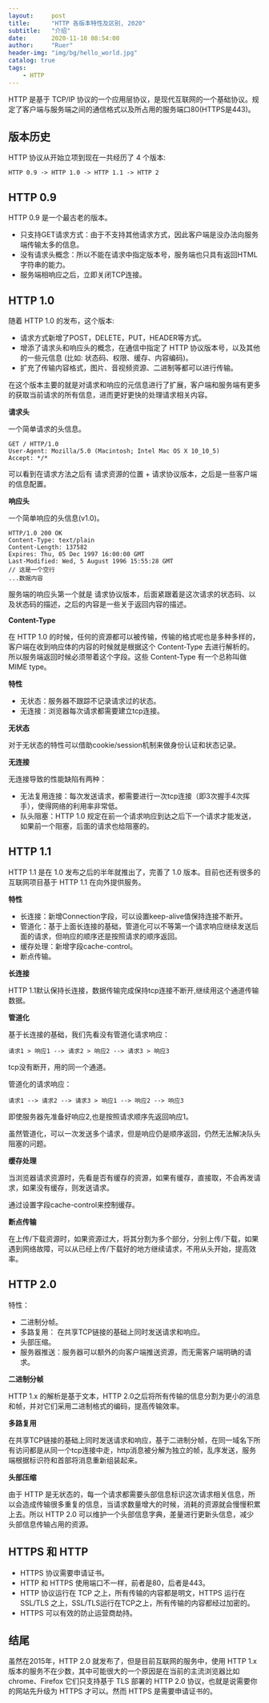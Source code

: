 ```yaml
---
layout:     post
title:      "HTTP 各版本特性及区别, 2020"
subtitle:   "介绍"
date:       2020-11-10 08:54:00
author:     "Ruer"
header-img: "img/bg/hello_world.jpg"
catalog: true
tags:
    - HTTP
---
```


HTTP 是基于 TCP/IP 协议的一个应用层协议，是现代互联网的一个基础协议。规定了客户端与服务端之间的通信格式以及所占用的服务端口80(HTTPS是443)。

## 版本历史

HTTP 协议从开始立项到现在一共经历了 4 个版本:

```
HTTP 0.9 -> HTTP 1.0 -> HTTP 1.1 -> HTTP 2
```

## HTTP 0.9

HTTP 0.9 是一个最古老的版本。

* 只支持GET请求方式：由于不支持其他请求方式，因此客户端是没办法向服务端传输太多的信息。
* 没有请求头概念：所以不能在请求中指定版本号，服务端也只具有返回HTML字符串的能力。
* 服务端相响应之后，立即关闭TCP连接。

## HTTP 1.0

随着 HTTP 1.0 的发布，这个版本:

* 请求方式新增了POST，DELETE，PUT，HEADER等方式。
* 增添了请求头和响应头的概念，在通信中指定了 HTTP 协议版本号，以及其他的一些元信息 (比如: 状态码、权限、缓存、内容编码)。
* 扩充了传输内容格式，图片、音视频资源、二进制等都可以进行传输。

在这个版本主要的就是对请求和响应的元信息进行了扩展，客户端和服务端有更多的获取当前请求的所有信息，进而更好更快的处理请求相关内容。

<b>请求头</b>

一个简单请求的头信息。

```
GET / HTTP/1.0
User-Agent: Mozilla/5.0 (Macintosh; Intel Mac OS X 10_10_5)
Accept: */*
```

可以看到在请求方法之后有 请求资源的位置 + 请求协议版本，之后是一些客户端的信息配置。

<b>响应头</b>

一个简单响应的头信息(v1.0)。

```
HTTP/1.0 200 OK
Content-Type: text/plain
Content-Length: 137582
Expires: Thu, 05 Dec 1997 16:00:00 GMT
Last-Modified: Wed, 5 August 1996 15:55:28 GMT
// 这是一个空行
...数据内容
```

服务端的响应头第一个就是 请求协议版本，后面紧跟着是这次请求的状态码、以及状态码的描述，之后的内容是一些关于返回内容的描述。

<b>Content-Type</b>

在 HTTP 1.0 的时候，任何的资源都可以被传输，传输的格式呢也是多种多样的，客户端在收到响应体的内容的时候就是根据这个 Content-Type 去进行解析的。所以服务端返回时候必须带着这个字段。这些 Content-Type 有一个总称叫做MIME type。

<b>特性</b>

* 无状态：服务器不跟踪不记录请求过的状态。
* 无连接：浏览器每次请求都需要建立tcp连接。

<b>无状态</b>

对于无状态的特性可以借助cookie/session机制来做身份认证和状态记录。

<b>无连接</b>

无连接导致的性能缺陷有两种：

* 无法复用连接：每次发送请求，都需要进行一次tcp连接（即3次握手4次挥手），使得网络的利用率非常低。
* 队头阻塞：HTTP 1.0 规定在前一个请求响应到达之后下一个请求才能发送，如果前一个阻塞，后面的请求也给阻塞的。

## HTTP 1.1

HTTP 1.1 是在 1.0 发布之后的半年就推出了，完善了 1.0 版本。目前也还有很多的互联网项目基于 HTTP 1.1 在向外提供服务。

<b>特性</b>

* 长连接：新增Connection字段，可以设置keep-alive值保持连接不断开。
* 管道化：基于上面长连接的基础，管道化可以不等第一个请求响应继续发送后面的请求，但响应的顺序还是按照请求的顺序返回。
* 缓存处理：新增字段cache-control。
* 断点传输。

<b>长连接</b>

HTTP 1.1默认保持长连接，数据传输完成保持tcp连接不断开,继续用这个通道传输数据。

<b>管道化</b>

基于长连接的基础，我们先看没有管道化请求响应：

```
请求1 > 响应1 --> 请求2 > 响应2 --> 请求3 > 响应3
```

tcp没有断开，用的同一个通道。

管道化的请求响应：

```
请求1 --> 请求2 --> 请求3 > 响应1 --> 响应2 --> 响应3
```

即使服务器先准备好响应2,也是按照请求顺序先返回响应1。

虽然管道化，可以一次发送多个请求，但是响应仍是顺序返回，仍然无法解决队头阻塞的问题。


<b>缓存处理</b>

当浏览器请求资源时，先看是否有缓存的资源，如果有缓存，直接取，不会再发请求，如果没有缓存，则发送请求。

通过设置字段cache-control来控制缓存。

<b>断点传输</b>

在上传/下载资源时，如果资源过大，将其分割为多个部分，分别上传/下载，如果遇到网络故障，可以从已经上传/下载好的地方继续请求，不用从头开始，提高效率。

## HTTP 2.0

特性：

* 二进制分帧。
* 多路复用： 在共享TCP链接的基础上同时发送请求和响应。
* 头部压缩。
* 服务器推送：服务器可以额外的向客户端推送资源，而无需客户端明确的请求。

<b>二进制分帧</b>

HTTP 1.x 的解析是基于文本，HTTP 2.0之后将所有传输的信息分割为更小的消息和帧，并对它们采用二进制格式的编码，提高传输效率。

<b>多路复用</b>

在共享TCP链接的基础上同时发送请求和响应，基于二进制分帧，在同一域名下所有访问都是从同一个tcp连接中走，http消息被分解为独立的帧，乱序发送，服务端根据标识符和首部将消息重新组装起来。

<b>头部压缩</b>

由于 HTTP 是无状态的，每一个请求都需要头部信息标识这次请求相关信息，所以会造成传输很多重复的信息，当请求数量增大的时候，消耗的资源就会慢慢积累上去。所以 HTTP 2.0 可以维护一个头部信息字典，差量进行更新头信息，减少头部信息传输占用的资源。

## HTTPS 和 HTTP

* HTTPS 协议需要申请证书。
* HTTP 和 HTTPS 使用端口不一样，前者是80，后者是443。
* HTTP 协议运行在 TCP 之上，所有传输的内容都是明文，HTTPS 运行在 SSL/TLS 之上，SSL/TLS运行在TCP之上，所有传输的内容都经过加密的。
* HTTPS 可以有效的防止运营商劫持。

## 结尾

虽然在2015年，HTTP 2.0 就发布了，但是目前互联网的服务中，使用 HTTP 1.x 版本的服务不在少数，其中可能很大的一个原因是在当前的主流浏览器比如 chrome、Firefox 它们只支持基于 TLS 部署的 HTTP 2.0 协议，也就是说需要你的网站先升级为 HTTPS 才可以。然而 HTTPS 是需要申请证书的。